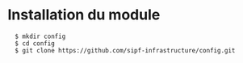 # Installation du module

```
  $ mkdir config
  $ cd config
  $ git clone https://github.com/sipf-infrastructure/config.git

```

